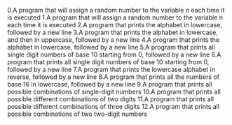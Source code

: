 0.A program that will assign a random number to the variable n each time it is executed
1.A program that will assign a random number to the variable n each time it is executed
2.A program that prints the alphabet in lowercase, followed by a new line
3.A program that prints the alphabet in lowercase, and then in uppercase, followed by a new line
4.A  program that prints the alphabet in lowercase, followed by a new line
5.A program that prints all single digit numbers of base 10 starting from 0, followed by a new line
6.A program that prints all single digit numbers of base 10 starting from 0, followed by a new line
7.A program that prints the lowercase alphabet in reverse, followed by a new line
8.A program that prints all the numbers of base 16 in lowercase, followed by a new line
9.A program that prints all possible combinations of single-digit numbers
10.A program that prints all possible different combinations of two digits
11.A program that prints all possible different combinations of three digits
12.A program that prints all possible combinations of two two-digit numbers
